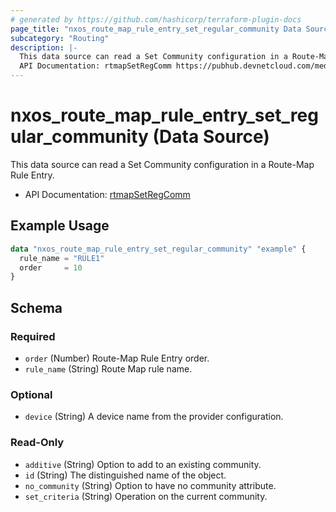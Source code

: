 ```yaml
---
# generated by https://github.com/hashicorp/terraform-plugin-docs
page_title: "nxos_route_map_rule_entry_set_regular_community Data Source - terraform-provider-nxos"
subcategory: "Routing"
description: |-
  This data source can read a Set Community configuration in a Route-Map Rule Entry.
  API Documentation: rtmapSetRegComm https://pubhub.devnetcloud.com/media/dme-docs-10-2-2/docs/Routing%20and%20Forwarding/rtmap:SetRegComm/
---
```


# nxos_route_map_rule_entry_set_regular_community (Data Source)

This data source can read a Set Community configuration in a Route-Map Rule Entry.

- API Documentation: [rtmapSetRegComm](https://pubhub.devnetcloud.com/media/dme-docs-10-2-2/docs/Routing%20and%20Forwarding/rtmap:SetRegComm/)

## Example Usage

```terraform
data "nxos_route_map_rule_entry_set_regular_community" "example" {
  rule_name = "RULE1"
  order     = 10
}
```

<!-- schema generated by tfplugindocs -->
## Schema

### Required

- `order` (Number) Route-Map Rule Entry order.
- `rule_name` (String) Route Map rule name.

### Optional

- `device` (String) A device name from the provider configuration.

### Read-Only

- `additive` (String) Option to add to an existing community.
- `id` (String) The distinguished name of the object.
- `no_community` (String) Option to have no community attribute.
- `set_criteria` (String) Operation on the current community.


